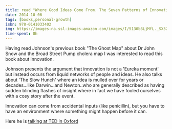 ```yaml
---
title: read "Where Good Ideas Come From. The Seven Patterns of Innovation" by Steven Johnson
date: 2014-10-06
tags: [books,personal-growth]
isbn: 978-0141033402
img: https://images-na.ssl-images-amazon.com/images/I/5130b3LjMfL._SX324_BO1,204,203,200_.jpg
time-spent: 8h
---
```

​Having read Johnson's previous book "The Ghost Map" about Dr John Snow and the Broad Street Pump cholera map I was interested to read this book about innovation.

​Johnson presents the argument that innovation is not a 'Eureka moment' but instead occurs from liquid networks of people and ideas. He also talks about 'The Slow Hunch' where an idea is mulled over for years or decades...like Darwin...and Newton..who are generally described as having sudden blinding flashes of insight where in fact we have fooled ourselves with a cosy story after the event.

Innovation can come from accidental inputs (like penicillin), but you have to have an environment where something might happen before it can.

Here he is [talking at TED in Oxford](http://www.ted.com/talks/steven_johnson_where_good_ideas_come_from?language=en​​)
